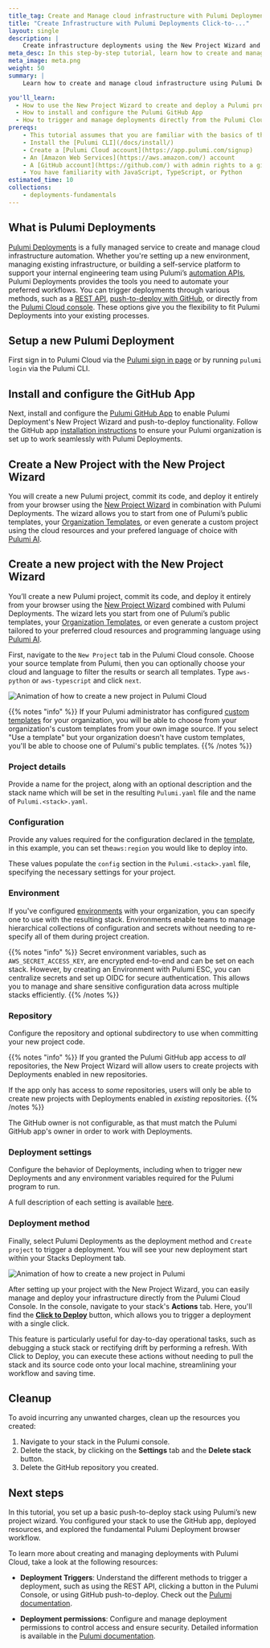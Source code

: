 ```yaml
---
title_tag: Create and Manage cloud infrastructure with Pulumi Deployments  | Learn Pulumi
title: "Create Infrastructure with Pulumi Deployments Click-to-..."
layout: single
description: |
    Create infrastructure deployments using the New Project Wizard and GitHub integration to enable push-to-deploy in the Pulumi Cloud.
meta_desc: In this step-by-step tutorial, learn how to create and manage cloud infrastructure using Pulumi Deployments, the New Project Wizard, and GitHub integration.
meta_image: meta.png
weight: 50
summary: |
    Learn how to create and manage cloud infrastructure using Pulumi Deployments with the New Project Wizard all within your web browser. 

you'll_learn:
  - How to use the New Project Wizard to create and deploy a Pulumi project from your browser
  - How to install and configure the Pulumi GitHub App
  - How to trigger and manage deployments directly from the Pulumi Cloud console using click-to-deploy
prereqs:
    - This tutorial assumes that you are familiar with the basics of the Pulumi workflow. If you are new to Pulumi, complete the [Get Started series](/docs/get-started/) first.
    - Install the [Pulumi CLI](/docs/install/)
    - Create a [Pulumi Cloud account](https://app.pulumi.com/signup)
    - An [Amazon Web Services](https://aws.amazon.com/) account
    - A [GitHub account](https://github.com/) with admin rights to a git repository or organization
    - You have familiarity with JavaScript, TypeScript, or Python
estimated_time: 10
collections:
    - deployments-fundamentals
---
```

<!-- TODO: Adjust title tag 60 char limit? -->

## What is Pulumi Deployments

[Pulumi Deployments](/docs/pulumi-cloud/deployments/) is a fully managed service to create and manage cloud infrastructure automation. Whether you're setting up a new environment, managing existing infrastructure, or building a self-service platform to support your internal engineering team using Pulumi’s [automation APIs](/docs/automation-api/), Pulumi Deployments provides the tools you need to automate your preferred workflows. You can trigger deployments through various methods, such as a [REST API](/docs/pulumi-cloud/deployments/reference/#deployments-rest-api), [push-to-deploy with GitHub](/docs/pulumi-cloud/deployments/reference/#github-app-installation), or directly from the [Pulumi Cloud console](/docs/pulumi-cloud/deployments/reference/#pulumi-console). These options give you the flexibility to fit Pulumi Deployments into your existing processes.

## Setup a new Pulumi Deployment

First sign in to Pulumi Cloud via the [Pulumi sign in page](https://app.pulumi.com) or by running `pulumi login` via the Pulumi CLI.

## Install and configure the GitHub App

Next, install and configure the [Pulumi GitHub App](/docs/using-pulumi/continuous-delivery/github-app/) to enable Pulumi Deployment's New Project Wizard and push-to-deploy functionality. Follow the GitHub app [installation instructions](/docs/pulumi-cloud/deployments/reference/#github-app-installation) to ensure your Pulumi organization is set up to work seamlessly with Pulumi Deployments.

## Create a New Project with the New Project Wizard

You will create a new Pulumi project, commit its code, and deploy it entirely from your browser using the [New Project Wizard](/docs/pulumi-cloud/developer-portals/new-project-wizard/) in combination with Pulumi Deployments. The wizard allows you to start from one of Pulumi’s public templates, your [Organization Templates](/docs/pulumi-cloud/developer-portals/templates), or even generate a custom project using the cloud resources and your prefered language of choice with [Pulumi AI](link).

## Create a new project with the New Project Wizard

You’ll create a new Pulumi project, commit its code, and deploy it entirely from your browser using the [New Project Wizard](/docs/pulumi-cloud/developer-portals/new-project-wizard/) combined with Pulumi Deployments. The wizard lets you start from one of Pulumi’s public templates, your [Organization Templates](/docs/pulumi-cloud/developer-portals/templates), or even generate a custom project tailored to your preferred cloud resources and programming language using [Pulumi AI](link).

First, navigate to the `New Project` tab in the Pulumi Cloud console. Choose your source template from Pulumi, then you can optionally choose your cloud and language to filter the results or search all templates. Type `aws-python` or `aws-typescript` and click `next`.

![Animation of how to create a new project in Pulumi Cloud](./pulumi-create-new-project.gif)

{{% notes "info" %}}
If your Pulumi administrator has configured [custom templates](/docs/pulumi-cloud/developer-portals/templates) for your organization, you will be able to choose from your organization's custom templates from your own image source.
If you select "Use a template" but your organization doesn't have custom templates, you'll be able to choose one of Pulumi's public templates.
{{% /notes %}}

### Project details

Provide a name for the project, along with an optional description and the stack name which will be set in the resulting `Pulumi.yaml` file and the name of `Pulumi.<stack>.yaml`.

### Configuration

Provide any values required for the configuration declared in the [template](/docs/pulumi-cloud/developer-portals/templates), in this example, you can set the`aws:region` you would like to deploy into.

These values populate the `config` section in the `Pulumi.<stack>.yaml` file, specifying the necessary settings for your project.

### Environment

If you've configured [environments](/docs/pulumi-cloud/esc) with your organization, you can specify one to use with the resulting stack. Environments enable teams to manage hierarchical collections of configuration and secrets without needing to re-specify all of them during project creation.

{{% notes "info" %}}
Secret environment variables, such as `AWS_SECRET_ACCESS_KEY`, are encrypted end-to-end and can be set on each stack. However, by creating an Environment with Pulumi ESC, you can centralize secrets and set up OIDC for secure authentication. This allows you to manage and share sensitive configuration data across multiple stacks efficiently.
{{% /notes %}}

### Repository

Configure the repository and optional subdirectory to use when committing your new project code.

{{% notes "info" %}}
If you granted the Pulumi GitHub app access to _all_ repositories, the New Project Wizard will allow users to create projects with Deployments enabled in new repositories.

If the app only has access to _some_ repositories, users will only be able to create new projects with Deployments enabled in _existing_ repositories.
{{% /notes %}}

The GitHub owner is not configurable, as that must match the Pulumi GitHub app's owner in order to work with Deployments.

### Deployment settings

Configure the behavior of Deployments, including when to trigger new Deployments and any environment variables required for the Pulumi program to run.

A full description of each setting is available [here](/docs/pulumi-cloud/deployments/reference/#deployment-settings).

### Deployment method

Finally, select Pulumi Deployments as the deployment method and `Create project` to trigger a deployment. You will see your new deployment start within your Stacks Deployment tab.

![Animation of how to create a new project in Pulumi](./pulumi-new-project-wizard.gif)

After setting up your project with the New Project Wizard, you can easily manage and deploy your infrastructure directly from the Pulumi Cloud Console. In the console, navigate to your stack's **Actions** tab. Here, you'll find the **[Click to Deploy](https://www.pulumi.com/docs/pulumi-cloud/deployments/reference/#click-to-deploy)** button, which allows you to trigger a deployment with a single click.

This feature is particularly useful for day-to-day operational tasks, such as debugging a stuck stack or rectifying drift by performing a refresh. With Click to Deploy, you can execute these actions without needing to pull the stack and its source code onto your local machine, streamlining your workflow and saving time.

## Cleanup

To avoid incurring any unwanted charges, clean up the resources you created:

1. Navigate to your stack in the Pulumi console.
2. Delete the stack, by clicking on the **Settings** tab and the **Delete stack** button.
3. Delete the GitHub repository you created.

## Next steps

In this tutorial, you set up a basic push-to-deploy stack using Pulumi’s new project wizard. You configured your stack to use the GitHub app, deployed resources, and explored the fundamental Pulumi Deployment browser workflow.

To learn more about creating and managing deployments with Pulumi Cloud, take a look at the following resources:

- **Deployment Triggers**: Understand the different methods to trigger a deployment, such as using the REST API, clicking a button in the Pulumi Console, or using GitHub push-to-deploy. Check out the [Pulumi documentation](https://www.pulumi.com/docs/pulumi-cloud/deployments/reference/#deployment-triggers).

- **Deployment permissions**: Configure and manage deployment permissions to control access and ensure security. Detailed information is available in the [Pulumi documentation](https://www.pulumi.com/docs/pulumi-cloud/deployments/reference/#deployment-permissions).
